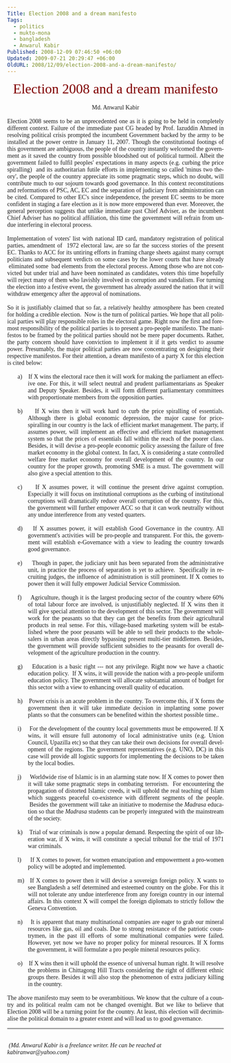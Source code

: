 ```yaml
---
Title: Election 2008 and a dream manifesto
Tags:
  - politics
  - mukto-mona
  - bangladesh
  - Anwarul Kabir
Published: 2008-12-09 07:46:50 +06:00
Updated: 2009-07-21 20:29:47 +06:00
OldURL: 2008/12/09/election-2008-and-a-dream-manifesto/
---
```



<p align="center" style="margin: 0in 0in 0pt; text-align: center" class="MsoNormal"><strong style="font-weight: 400"><span lang="EN-GB"><font size="6" color="#800000" face="Times New Roman">Election 2008 and a dream manifesto</font></span></strong></p>
<p align="center" style="margin: 0in 0in 0pt; text-align: center" class="MsoNormal">&nbsp;</p>
<p align="center" style="margin: 0in 0in 0pt; text-align: center" class="MsoNormal"><font face="Times New Roman">Md. Anwarul Kabir</font></p>
<font face="Times New Roman"><span lang="EN-GB">  </span> </font>
<p style="margin: 0in 0in 0pt; text-align: justify" class="MsoNormal"><font face="Verdana"><span lang="EN-GB">Election 2008 seems to be an unprecedented one as it is going to be held in completely different context. Failure of the immediate past CG headed by Prof. Iazuddin Ahmed in resolving political crisis prompted the incumbent Government backed by the army to be installed at the power centre in January 11, 2007. Though the constitutional footings of this government are ambiguous, the people of the country instantly welcomed the government as it saved the country from possible bloodshed out of political turmoil. Albeit the government failed to fulfil peoples' expectations in many aspects (e.g. curbing the price spiralling)  and its authoritarian futile efforts in implementing so called 'minus two theory', the people of the country appreciate its some pragmatic steps, which no doubt, will contribute much to our sojourn towards good governance. In this context reconstitutions and reformations of PSC, AC, EC and the separation of judiciary from administration can be cited. Compared to other EC's since independence, the present EC seems to be more confident in staging a fare election as it is now more empowered than ever. Moreover, the general perception suggests that unlike immediate past Chief Adviser, as the incumbent Chief Adviser has no political affiliation, this time the government will refrain from undue interfering in electoral process. </span></font></p>
<font face="Verdana"><span lang="EN-GB"> </span> </font>
<p style="margin: 0in 0in 0pt; text-align: justify" class="MsoNormal"><font face="Verdana"><span lang="EN-GB">Implementation of voters' list with national ID card, mandatory registration of political parties, amendment of  1972 electoral law, are so far the success stories of the present EC. Thanks to ACC for its untiring efforts in framing charge sheets against many corrupt politicians and subsequent verdicts on some cases by the lower courts that have already  eliminated some  bad elements from the electoral process. Among those who are not convicted but under trial and have been nominated as candidates, voters this time hopefully will reject many of them who lavishly involved in corruption and vandalism. For turning the election into a festive event, the government has already assured the nation that it will withdraw emergency after the approval of nominations.  </span></font></p>
<font face="Verdana"><span lang="EN-GB"> </span> </font>
<p style="margin: 0in 0in 0pt; text-align: justify" class="MsoNormal"><font face="Verdana"><span lang="EN-GB">So it is justifiably claimed that so far, a relatively healthy atmosphere has been created for holding a credible election.  Now is the turn of political parties. We hope that all political parties will play responsible roles in the electoral game. Right now the first and foremost responsibility of the political parties is to present a pro-people manifesto. The manifestos to be framed by the political parties should not be mere paper documents. Rather, the party concern should have conviction to implement it if it gets verdict to assume power. Presumably, the major political parties are now concentrating on designing their respective manifestos. For their attention, a dream manifesto of a party X for this election is cited below:   </span></font></p>
<font face="Verdana"><span lang="EN-GB"> </span> </font>
<p style="margin: 0in 0in 0pt 0.5in; text-indent: -0.25in; text-align: justify" class="MsoNormal"><span lang="EN-GB"><font face="Verdana">a)</font><span style="font-weight: normal; font-size: 7pt; font-style: normal; font-family: Verdana; font-variant: normal; font-size-adjust: none; font-stretch: normal">      </span></span><font face="Verdana"><span lang="EN-GB">If X wins the electoral race then it will work for making the parliament an effective one. For this, it will select neutral and prudent parliamentarians as Speaker and Deputy Speaker. Besides, it will form different parliamentary committees with proportionate members from the opposition parties.     </span></font></p>
<font face="Verdana"><span lang="EN-GB"> </span> </font>
<p style="margin: 0in 0in 0pt 0.5in; text-indent: -0.25in; text-align: justify" class="MsoNormal"><span lang="EN-GB"><font face="Verdana">b)</font><span style="font-weight: normal; font-size: 7pt; font-style: normal; font-family: Verdana; font-variant: normal; font-size-adjust: none; font-stretch: normal">      </span></span><font face="Verdana"><span lang="EN-GB">If X wins then it will work hard to curb the price spiralling of essentials. Although there is global economic depression, the major cause for price-spiralling in our country is the lack of efficient market management. The party, if assumes power, will implement an effective and efficient market management system so that the prices of essentials fall within the reach of the poorer class. Besides, it will devise a pro-people economic policy assessing the failure of free market economy in the global context. In fact, X is considering a state controlled welfare free market economy for overall development of the country. In our country for the proper growth, promoting SME is a must. The government will also give a special attention to this.</span></font></p>
<font face="Verdana"><span lang="EN-GB"> </span> </font>
<p style="margin: 0in 0in 0pt 0.5in; text-indent: -0.25in; text-align: justify" class="MsoNormal"><span lang="EN-GB"><font face="Verdana">c)</font><span style="font-weight: normal; font-size: 7pt; font-style: normal; font-family: Verdana; font-variant: normal; font-size-adjust: none; font-stretch: normal">      </span></span><font face="Verdana"><span lang="EN-GB">If X assumes power, it will continue the present drive against corruption. Especially it will focus on institutional corruptions as the curbing of institutional corruptions will dramatically reduce overall corruption of the country. For this, the government will further empower ACC so that it can work neutrally without any undue interference from any vested quarters.</span></font></p>
<font face="Verdana"><span lang="EN-GB"> </span> </font>
<p style="margin: 0in 0in 0pt 0.5in; text-indent: -0.25in; text-align: justify" class="MsoNormal"><span lang="EN-GB"><font face="Verdana">d)</font><span style="font-weight: normal; font-size: 7pt; font-style: normal; font-family: Verdana; font-variant: normal; font-size-adjust: none; font-stretch: normal">     </span></span><font face="Verdana"><span lang="EN-GB">If X assumes power, it will establish Good Governance in the country. All government's activities will be pro-people and transparent. For this, the government will establish e-Governance with a view to leading the country towards good governance.</span></font></p>
<font face="Verdana"><span lang="EN-GB"> </span> </font>
<p style="margin: 0in 0in 0pt 0.5in; text-indent: -0.25in; text-align: justify" class="MsoNormal"><span lang="EN-GB"><font face="Verdana">e)</font><span style="font-weight: normal; font-size: 7pt; font-style: normal; font-family: Verdana; font-variant: normal; font-size-adjust: none; font-stretch: normal">      </span></span><font face="Verdana"><span lang="EN-GB"> Though in paper, the judiciary unit has been separated from the administrative unit, in practice the process of separation is yet to achieve.  Specifically in recruiting judges, the influence of administration is still prominent. If X comes to power then it will fully empower Judicial Service Commission.</span></font></p>
<font face="Verdana"><span lang="EN-GB"> </span> </font>
<p style="margin: 0in 0in 0pt 0.5in; text-indent: -0.25in; text-align: justify" class="MsoNormal"><span lang="EN-GB"><font face="Verdana">f)</font><span style="font-weight: normal; font-size: 7pt; font-style: normal; font-family: Verdana; font-variant: normal; font-size-adjust: none; font-stretch: normal">       </span></span><font face="Verdana"><span lang="EN-GB">Agriculture, though it is the largest producing sector of the country where 60% of total labour force are involved, is unjustifiably neglected. If X wins then it will give special attention to the development of this sector. The government will work for the peasants so that they can get the benefits from their agricultural products in real sense. For this, village-based marketing system will be established where the poor peasants will be able to sell their products to the wholesalers in urban areas directly bypassing present multi-tier middlemen. Besides, the government will provide sufficient subsidies to the peasants for overall development of the agriculture production in the country.</span></font></p>
<font face="Verdana"><span lang="EN-GB"> </span> </font>
<p style="margin: 0in 0in 0pt 0.5in; text-indent: -0.25in; text-align: justify" class="MsoNormal"><span lang="EN-GB"><font face="Verdana">g)</font><span style="font-weight: normal; font-size: 7pt; font-style: normal; font-family: Verdana; font-variant: normal; font-size-adjust: none; font-stretch: normal">      </span></span><font face="Verdana"><span lang="EN-GB">Education is a basic right --- not any privilege. Right now we have a chaotic education policy.  If X wins, it will provide the nation with a pro-people uniform education policy. The government will allocate substantial amount of budget for this sector with a view to enhancing overall quality of education.</span></font></p>
<font face="Verdana"><span lang="EN-GB"> </span> </font>
<p style="margin: 0in 0in 0pt 0.5in; text-indent: -0.25in; text-align: justify" class="MsoNormal"><span lang="EN-GB"><font face="Verdana">h)</font><span style="font-weight: normal; font-size: 7pt; font-style: normal; font-family: Verdana; font-variant: normal; font-size-adjust: none; font-stretch: normal">      </span></span><font face="Verdana"><span lang="EN-GB">Power crisis is an acute problem in the country. To overcome this, if X forms the government then it will take immediate decision in implanting some power plants so that the consumers can be benefited within the shortest possible time..</span></font></p>
<font face="Verdana"><span lang="EN-GB"> </span> </font>
<p style="margin: 0in 0in 0pt 0.5in; text-indent: -0.25in; text-align: justify" class="MsoNormal"><span lang="EN-GB"><font face="Verdana">i)</font><span style="font-weight: normal; font-size: 7pt; font-style: normal; font-family: Verdana; font-variant: normal; font-size-adjust: none; font-stretch: normal">        </span></span><font face="Verdana"><span lang="EN-GB">For the development of the country local governments must be empowered. If X wins, it will ensure full autonomy of local administrative units (e.g. Union Council, Upazilla etc) so that they can take their own decisions for overall development of the regions. The government representatives (e.g. UNO, DC) in this case will provide all logistic supports for implementing the decisions to be taken by the local bodies. </span></font></p>
<font face="Verdana"><span lang="EN-GB"> </span> </font>
<p style="margin: 0in 0in 0pt 0.5in; text-indent: -0.25in; text-align: justify" class="MsoNormal"><span lang="EN-GB"><font face="Verdana">j)</font><span style="font-weight: normal; font-size: 7pt; font-style: normal; font-family: Verdana; font-variant: normal; font-size-adjust: none; font-stretch: normal">        </span></span><font face="Verdana"><span lang="EN-GB">Worldwide rise of Islamic is in an alarming state now. If X comes to power then it will take some pragmatic steps in combating terrorism.  For encountering the propagation of distorted Islamic creeds, it will uphold the real teaching of Islam which suggests peaceful co-existence with different segments of the people.  Besides the government will take an initiative to modernise the<em> Madrasa</em> education so that the <em>Madrasa</em> students can be properly integrated with the mainstream of the society.</span></font></p>
<font face="Verdana"><span lang="EN-GB"> </span> </font>
<p style="margin: 0in 0in 0pt 0.5in; text-indent: -0.25in; text-align: justify" class="MsoNormal"><span lang="EN-GB"><font face="Verdana">k)</font><span style="font-weight: normal; font-size: 7pt; font-style: normal; font-family: Verdana; font-variant: normal; font-size-adjust: none; font-stretch: normal">      </span></span><font face="Verdana"><span lang="EN-GB">Trial of war criminals is now a popular demand. Respecting the spirit of our liberation war, if X wins, it will constitute a special tribunal for the trial of 1971 war criminals.</span></font></p>
<font face="Verdana"><span lang="EN-GB"> </span> </font>
<p style="margin: 0in 0in 0pt 0.5in; text-indent: -0.25in; text-align: justify" class="MsoNormal"><span lang="EN-GB"><font face="Verdana">l)</font><span style="font-weight: normal; font-size: 7pt; font-style: normal; font-family: Verdana; font-variant: normal; font-size-adjust: none; font-stretch: normal">        </span></span><font face="Verdana"><span lang="EN-GB">If X comes to power, for women emancipation and empowerment a pro-women policy will be adopted and implemented.  </span></font></p>
<font face="Verdana"><span lang="EN-GB"> </span> </font>
<p style="margin: 0in 0in 0pt 0.5in; text-indent: -0.25in; text-align: justify" class="MsoNormal"><span lang="EN-GB"><font face="Verdana">m)</font><span style="font-weight: normal; font-size: 7pt; font-style: normal; font-family: Verdana; font-variant: normal; font-size-adjust: none; font-stretch: normal">    </span></span><font face="Verdana"><span lang="EN-GB">If X comes to power then it will devise a sovereign foreign policy. X wants to see Bangladesh a self determined and esteemed country on the globe. For this it will not tolerate any undue interference from any foreign country in our internal affairs. In this context X will compel the foreign diplomats to strictly follow the Geneva Convention.</span></font></p>
<font face="Verdana"><span lang="EN-GB"> </span> </font>
<p style="margin: 0in 0in 0pt 0.5in; text-indent: -0.25in; text-align: justify" class="MsoNormal"><span lang="EN-GB"><font face="Verdana">n)</font><span style="font-weight: normal; font-size: 7pt; font-style: normal; font-family: Verdana; font-variant: normal; font-size-adjust: none; font-stretch: normal">      </span></span><font face="Verdana"><span lang="EN-GB">It is apparent that many multinational companies are eager to grab our mineral resources like gas, oil and coals. Due to strong resistance of the patriotic countrymen, in the past ill efforts of some multinational companies were failed. However, yet now we have no proper policy for mineral resources. If X forms the government, it will formulate a pro people mineral resources policy.   </span></font></p>
<font face="Verdana"><span lang="EN-GB"> </span> </font>
<p style="margin: 0in 0in 0pt 0.5in; text-indent: -0.25in; text-align: justify" class="MsoNormal"><span lang="EN-GB"><font face="Verdana">o)</font><span style="font-weight: normal; font-size: 7pt; font-style: normal; font-family: Verdana; font-variant: normal; font-size-adjust: none; font-stretch: normal">      </span></span><font face="Verdana"><span lang="EN-GB">If X wins then it will uphold the essence of universal human right. It will resolve the problems in Chittagong Hill Tracts considering the right of different ethnic groups there. Besides it will also stop the phenomenon of extra judiciary killing in the country.</span></font></p>
<font face="Verdana"><span lang="EN-GB">  </span> </font>
<p style="margin: 0in 0in 0pt; text-align: justify" class="MsoNormal"><font face="Verdana"><span lang="EN-GB">The above manifesto may seem to be overambitious. We know that the culture of a country and its political realm cam not be changed overnight. But we like to believe that Election 2008 will be a turning point for the country. At least, this election will decriminalise the political domain to a greater extent and will lead us to good governance. </span></font></p>

<hr />
<p style="margin: 0in 0in 0pt; text-align: justify" class="MsoNormal">&nbsp;</p>
<font face="Times New Roman"><span lang="EN-GB"> </span><em><span lang="EN-GB">(Md. Anwarul Kabir is a freelance writer. He can be reached at kabiranwar@yahoo.com)</span></em></font>
